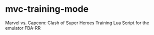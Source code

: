 # mvc-training-mode
Marvel vs. Capcom: Clash of Super Heroes Training Lua Script for the emulator FBA-RR
